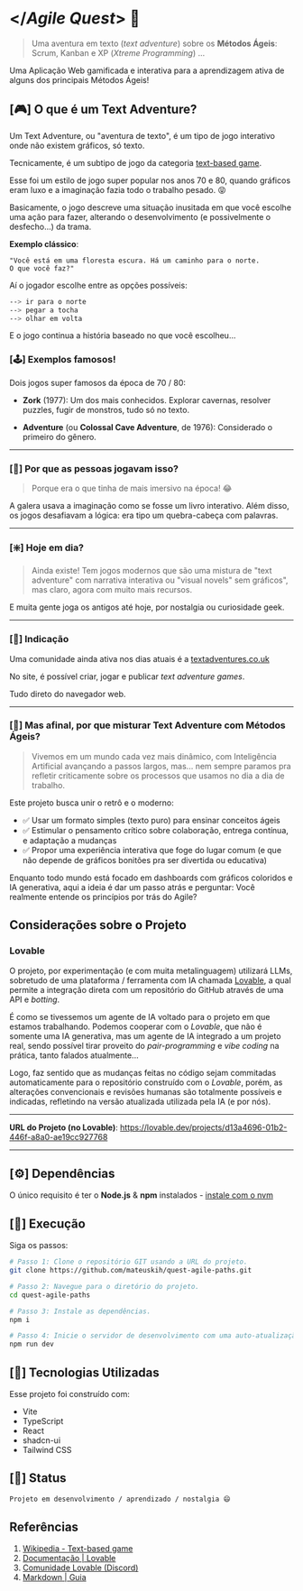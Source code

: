 # </*Agile Quest*> 📜
> Uma aventura em texto (_text adventure_) sobre os **Métodos Ágeis**: Scrum, Kanban e XP (_Xtreme Programming_) ...

Uma Aplicação Web gamificada e interativa para a aprendizagem ativa de alguns dos principais Métodos Ágeis!

## [🎮] O que é um Text Adventure?
Um Text Adventure, ou "aventura de texto", é um tipo de jogo interativo onde não existem gráficos, só texto. 

Tecnicamente, é um subtipo de jogo da categoria [text-based game](https://en.wikipedia.org/wiki/Text-based_game).

Esse foi um estilo de jogo super popular nos anos 70 e 80, quando gráficos eram luxo e a imaginação fazia todo o trabalho pesado. 😝

Basicamente, o jogo descreve uma situação inusitada em que você escolhe uma ação para fazer, alterando o desenvolvimento (e possivelmente o desfecho...) da trama.

**Exemplo clássico**:
~~~
"Você está em uma floresta escura. Há um caminho para o norte.
O que você faz?"
~~~

Aí o jogador escolhe entre as opções possíveis:

~~~bash
--> ir para o norte
--> pegar a tocha
--> olhar em volta
~~~

E o jogo continua a história baseado no que você escolheu...

### [🕹️] Exemplos famosos!

Dois jogos super famosos da época de 70 / 80:

- **Zork** (1977): Um dos mais conhecidos. Explorar cavernas, resolver puzzles, fugir de monstros, tudo só no texto.

- **Adventure** (ou **Colossal Cave Adventure**, de 1976): Considerado o primeiro do gênero.

---

### [🤔] Por que as pessoas jogavam isso?
> Porque era o que tinha de mais imersivo na época! 😂

A galera usava a imaginação como se fosse um livro interativo. Além disso, os jogos desafiavam a lógica: era tipo um quebra-cabeça com palavras.

---

### [❇️] Hoje em dia?
> Ainda existe! Tem jogos modernos que são uma mistura de "text adventure" com narrativa interativa ou "visual novels" sem gráficos", mas claro, agora com muito mais recursos.

E muita gente joga os antigos até hoje, por nostalgia ou curiosidade geek.

---

### [📌] Indicação

Uma comunidade ainda ativa nos dias atuais é a [textadventures.co.uk](textadventures.co.uk)

No site, é possível criar, jogar e publicar *text adventure games*. 

Tudo direto do navegador web.

---

### [🌱] Mas afinal, por que misturar Text Adventure com Métodos Ágeis?
>Vivemos em um mundo cada vez mais dinâmico, com Inteligência Artificial avançando a passos largos, mas... nem sempre paramos pra refletir criticamente sobre os processos que usamos no dia a dia de trabalho.

Este projeto busca unir o retrô e o moderno:
- ✅ Usar um formato simples (texto puro) para ensinar conceitos ágeis
- ✅ Estimular o pensamento crítico sobre colaboração, entrega contínua, e adaptação a mudanças
- ✅ Propor uma experiência interativa que foge do lugar comum (e que não depende de gráficos bonitões pra ser divertida ou educativa)

Enquanto todo mundo está focado em dashboards com gráficos coloridos e IA generativa, aqui a ideia é dar um passo atrás e perguntar: Você realmente entende os princípios por trás do Agile?

## Considerações sobre o Projeto

### Lovable
O projeto, por experimentação (e com muita metalinguagem) utilizará LLMs, sobretudo de uma plataforma / ferramenta com IA chamada [Lovable](https://lovable.dev/), a qual permite a integração direta com um repositório do GitHub através de uma API e *botting*.

É como se tivessemos um agente de IA voltado para o projeto em que estamos trabalhando. Podemos cooperar com o *Lovable*, que não é somente uma IA generativa, mas um agente de IA integrado a um projeto real, sendo possível tirar proveito do *pair-programming* e *vibe coding* na prática, tanto falados atualmente...
  
Logo, faz sentido que as mudanças feitas no código sejam commitadas automaticamente para o repositório construído com o *Lovable*, porém, as alterações convencionais e revisões humanas são totalmente possíveis e indicadas, refletindo na versão atualizada utilizada pela IA (e por nós).

---

**URL do Projeto (no Lovable)**: https://lovable.dev/projects/d13a4696-01b2-446f-a8a0-ae19cc927768

---

## [⚙️] Dependências

O único requisito é ter o **Node.js** & **npm** instalados - [instale com o nvm](https://github.com/nvm-sh/nvm#installing-and-updating)

## [🚀] Execução

Siga os passos:

```sh
# Passo 1: Clone o repositório GIT usando a URL do projeto.
git clone https://github.com/mateuskih/quest-agile-paths.git

# Passo 2: Navegue para o diretório do projeto.
cd quest-agile-paths

# Passo 3: Instale as dependências.
npm i

# Passo 4: Inicie o servidor de desenvolvimento com uma auto-atualização e um preview instantâneo.
npm run dev
```

## [🚀] Tecnologias Utilizadas

Esse projeto foi construído com:
- Vite
- TypeScript
- React
- shadcn-ui
- Tailwind CSS

## [🚧] Status
~~~md
Projeto em desenvolvimento / aprendizado / nostalgia 😄
~~~

## Referências

1. [Wikipedia - Text-based game](https://en.wikipedia.org/wiki/Text-based_game)
2. [Documentação | Lovable](https://docs.lovable.dev/introduction)
3. [Comunidade Lovable (Discord)](https://discord.com/invite/ha3wjN44dS)
4. [Markdown | Guia](https://www.markdownguide.org/)
